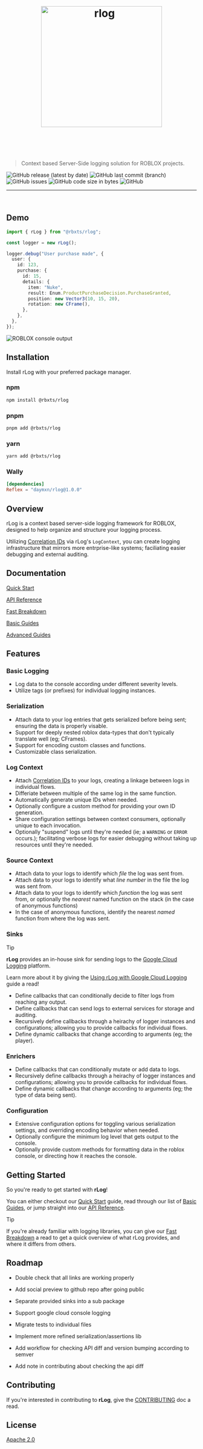 <h1 align="center">
 <br>
 <br>
<img width="320" src="./static/logo.svg" alt="rlog"/>
 <br>
 <br>
 <br>
</h1>

> Context based Server-Side logging solution for ROBLOX projects.

![GitHub release (latest by date)](https://img.shields.io/github/v/release/daymxn/rlog?style=flat-square)
![GitHub last commit (branch)](https://img.shields.io/github/last-commit/daymxn/rlog/main?style=flat-square)
![GitHub issues](https://img.shields.io/github/issues/daymxn/rlog?style=flat-square)
![GitHub code size in bytes](https://img.shields.io/github/languages/code-size/daymxn/rlog?style=flat-square)
![GitHub](https://img.shields.io/github/license/daymxn/rlog?style=flat-square)

---

<br>

## Demo

```ts
import { rLog } from "@rbxts/rlog";

const logger = new rLog();

logger.debug("User purchase made", {
  user: {
    id: 123,
    purchase: {
      id: 15,
      details: {
        item: "Nuke",
        result: Enum.ProductPurchaseDecision.PurchaseGranted,
        position: new Vector3(10, 15, 20),
        rotation: new CFrame(),
      },
    },
  },
});
```

![ROBLOX console output](./static/demo-output.png)

## Installation

Install rLog with your preferred package manager.

### npm

```sh
npm install @rbxts/rlog
```

### pnpm

```sh
pnpm add @rbxts/rlog
```

### yarn

```sh
yarn add @rbxts/rlog
```

### Wally

```toml
[dependencies]
Reflex = "daymxn/rlog@1.0.0"
```

## Overview

rLog is a context based server-side logging framework for ROBLOX, designed to help organize and structure your logging process.

Utilizing [Correlation IDs](https://microsoft.github.io/code-with-engineering-playbook/observability/correlation-id/) via rLog's `LogContext`, you can create logging infrastructure that mirrors more entrprise-like systems; faciliating easier debugging and external auditing.

## Documentation

[Quick Start](https://rlog.daymxn.com/docs/quick-start)

[API Reference](https://rlog.daymxn.com/docs/api)

[Fast Breakdown](https://rlog.daymxn.com/docs/fast-breakdown)

[Basic Guides](https://rlog.daymxn.com/docs/category/guides)

[Advanced Guides](https://rlog.daymxn.com/docs/category/advanced-guides)

## Features

### Basic Logging

- Log data to the console according under different severity levels.
- Utilize tags (or prefixes) for individual logging instances.

### Serialization

- Attach data to your log entries that gets serialized before being sent; ensuring the data is properly visable.
- Support for deeply nested roblox data-types that don't typically translate well (eg; CFrames).
- Support for encoding custom classes and functions.
- Customizable class serialization.

### Log Context

- Attach [Correlation IDs](https://microsoft.github.io/code-with-engineering-playbook/observability/correlation-id/) to your logs, creating a linkage between logs in individual flows.
- Differiate between multiple of the same log in the same function.
- Automatically generate unique IDs when needed.
- Optionally configure a custom method for providing your own ID generation.
- Share configuration settings between context consumers, optionally unique to each invocation.
- Optionally "suspend" logs until they're needed (ie; a `WARNING` or `ERROR` occurs.); facilitating verbose logs for easier debugging without taking up resources until they're needed.

### Source Context

- Attach data to your logs to identify which *file* the log was sent from.
- Attach data to your logs to identify what *line number* in the file the log was sent from.
- Attach data to your logs to identify which *function* the log was sent from, or optionally the *nearest* named function on the stack (in the case of anonymous functions)
- In the case of anonymous functions, identify the nearest *named* function from where the log was sent.

### Sinks

> [!TIP]
> **rLog** provides an in-house sink for sending logs to the [Google Cloud Logging](https://cloud.google.com/logging) platform.
>
> Learn more about it by giving the [Using rLog with Google Cloud Logging](http://localhost:3000/rlog/docs/advanced/google-cloud-logging) guide a read!

- Define callbacks that can conditionally decide to filter logs from reaching any output.
- Define callbacks that can send logs to external services for storage and auditing.
- Recursively define callbacks through a heirachy of logger instances and configurations; allowing you to provide callbacks for individual flows.
- Define dynamic callbacks that change according to arguments (eg; the player).

### Enrichers

- Define callbacks that can conditionally mutate or add data to logs.
- Recursively define callbacks through a heirachy of logger instances and configurations; allowing you to provide callbacks for individual flows.
- Define dynamic callbacks that change according to arguments (eg; the type of data being sent).

### Configuration

- Extensive configuration options for toggling various serialization settings, and overriding encoding behavior when needed.
- Optionally configure the minimum log level that gets output to the console.
- Optionally provide custom methods for formatting data in the roblox console, or directing how it reaches the console.

## Getting Started

So you're ready to get started with **rLog**!

You can either checkout our [Quick Start](https://rlog.daymxn.com/docs/quick-start) guide, read through our list of [Basic Guides](https://rlog.daymxn.com/docs/category/guides), or jump straight into our [API Reference](https://rlog.daymxn.com/docs/api).

> [!TIP]
> If you're already familiar with logging libraries, you can give our [Fast Breakdown](https://rlog.daymxn.com/docs/fast-breakdown) a read to get a quick overview of what rLog provides, and where it differs from others.

## Roadmap

- Double check that all links are working properly
- Add social preview to github repo after going public

- Separate provided sinks into a sub package
- Support google cloud console logging
- Migrate tests to individual files
- Implement more refined serialization/assertions lib
- Add workflow for checking API diff and version bumping according to semver
- Add note in contributing about checking the api diff

## Contributing

If you're interested in contributing to **rLog**, give the [CONTRIBUTING](CONTRIBUTING.md) doc a read.

## License

[Apache 2.0](/LICENSE)
